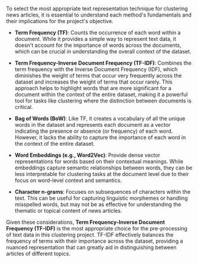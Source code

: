 To select the most appropriate text representation technique for clustering news articles, it is essential to understand each method's fundamentals and their implications for the project's objective.

- **Term Frequency (TF)**: Counts the occurrence of each word within a document. While it provides a simple way to represent text data, it doesn't account for the importance of words across the documents, which can be crucial in understanding the overall context of the dataset.

- **Term Frequency-Inverse Document Frequency (TF-IDF)**: Combines the term frequency with the Inverse Document Frequency (IDF), which diminishes the weight of terms that occur very frequently across the dataset and increases the weight of terms that occur rarely. This approach helps to highlight words that are more significant for a document within the context of the entire dataset, making it a powerful tool for tasks like clustering where the distinction between documents is critical.

- **Bag of Words (BoW)**: Like TF, it creates a vocabulary of all the unique words in the dataset and represents each document as a vector indicating the presence or absence (or frequency) of each word. However, it lacks the ability to capture the importance of each word in the context of the entire dataset.

- **Word Embeddings (e.g., Word2Vec)**: Provide dense vector representations for words based on their contextual meanings. While embeddings capture semantic relationships between words, they can be less interpretable for clustering tasks at the document level due to their focus on word-level context and semantics.

- **Character n-grams**: Focuses on subsequences of characters within the text. This can be useful for capturing linguistic morphemes or handling misspelled words, but may not be as effective for understanding the thematic or topical content of news articles.

Given these considerations, **Term Frequency-Inverse Document Frequency (TF-IDF)** is the most appropriate choice for the pre-processing of text data in this clustering project. TF-IDF effectively balances the frequency of terms with their importance across the dataset, providing a nuanced representation that can greatly aid in distinguishing between articles of different topics.